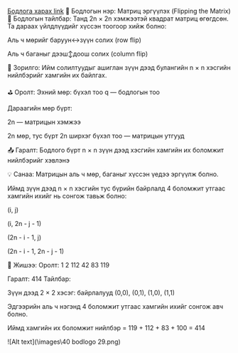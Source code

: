 <a href="https://www.hackerrank.com/challenges/flipping-the-matrix/problem?isFullScreen=true">Бодлога харах link</a>
🔄 Бодлогын нэр: Матриц эргүүлэх (Flipping the Matrix)
📘 Бодлогын тайлбар:
Танд 2n × 2n хэмжээтэй квадрат матриц өгөгдсөн. Та дараах үйлдлүүдийг хүссэн тоогоор хийж болно:

Аль ч мөрийг баруун↔зүүн солих (row flip)

Аль ч баганыг дээш↕доош солих (column flip)

🎯 Зорилго:
Ийм солилтуудыг ашиглан зүүн дээд булангийн n × n хэсгийн нийлбэрийг хамгийн их байлгах.

⛳ Оролт:
Эхний мөр: бүхэл тоо q — бодлогын тоо

Дараагийн мөр бүрт:

2n — матрицын хэмжээ

2n мөр, тус бүрт 2n ширхэг бүхэл тоо — матрицын утгууд

📤 Гаралт:
Бодлого бүрт n × n зүүн дээд хэсгийн хамгийн их боломжит нийлбэрийг хэвлэнэ

💡 Санаа:
Матрицын аль ч мөр, баганыг хүссэн үедээ эргүүлж болно.

Иймд зүүн дээд n × n хэсгийн тус бүрийн байрлалд 4 боломжит утгаас хамгийн ихийг нь сонгож тавьж болно:

(i, j)

(i, 2n - j - 1)

(2n - i - 1, j)

(2n - i - 1, 2n - j - 1)

🧠 Жишээ:
Оролт:
1
2
112 42
83 119

Гаралт:
414
Тайлбар:

Зүүн дээд 2 × 2 хэсэг: байрлалууд (0,0), (0,1), (1,0), (1,1)

Эдгээрийн аль ч нэгэнд 4 боломжит утгаас хамгийн ихийг сонгож авч болно.

Иймд хамгийн их боломжит нийлбэр = 119 + 112 + 83 + 100 = 414


![Alt text](\images\40 bodlogo 29.png)